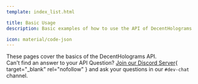 ```yaml
---
template: index_list.html

title: Basic Usage
description: Basic examples of how to use the API of DecentHolograms

icon: material/code-json
---
```


These pages cover the basics of the DecentHolograms API.  
Can't find an answer to your API Question? [Join our Discord Server](https://discord.decentsoftware.eu){ target="_blank" rel="nofollow" } and ask your questions in our `#dev-chat` channel.